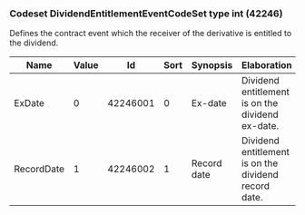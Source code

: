 ### Codeset DividendEntitlementEventCodeSet type int (42246)

Defines the contract event which the receiver of the derivative is entitled to the dividend.

| Name       | Value | Id       | Sort | Synopsis    | Elaboration                                          |
|------------|-------|----------|------|-------------|------------------------------------------------------|
| ExDate     | 0     | 42246001 | 0    | Ex-date     | Dividend entitlement is on the dividend ex-date.     |
| RecordDate | 1     | 42246002 | 1    | Record date | Dividend entitlement is on the dividend record date. |

